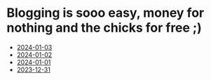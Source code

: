 # Blogging is sooo easy, money for nothing and the chicks for free ;)


* [2024-01-03](https://lcordier.github.io/blog/20240103)
* [2024-01-02](https://lcordier.github.io/blog/20240102)
* [2024-01-01](https://lcordier.github.io/blog/20240101)
* [2023-12-31](https://lcordier.github.io/blog/20231231)

<!-- Clone this blog [here](https://github.com/lcordier/blog). -->


